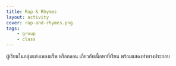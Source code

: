 ```yaml
---
title: Rap & Rhymes
layout: activity
cover: rap-and-rhymes.png
tags:
    - group
    - class
---
```


ผู้เรียนในกลุ่มแต่งเพลงแร็พ หรือกลอน เกี่ยวกับเนื้อหาที่เรียน พร้อมแสดงท่าทางประกอบ